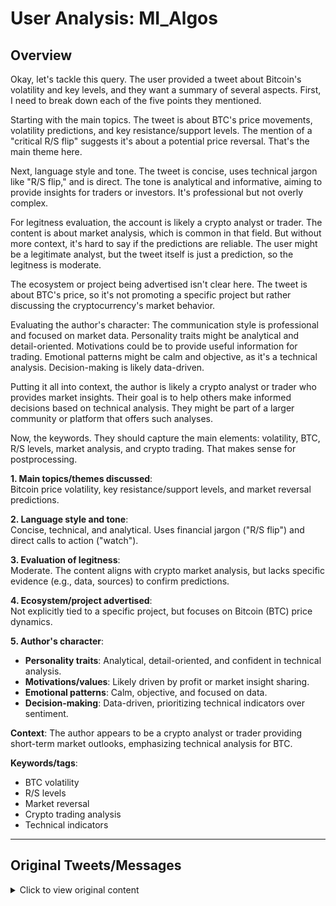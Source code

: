 # User Analysis: MI_Algos

## Overview

<think>
Okay, let's tackle this query. The user provided a tweet about Bitcoin's volatility and key levels, and they want a summary of several aspects. First, I need to break down each of the five points they mentioned.

Starting with the main topics. The tweet is about BTC's price movements, volatility predictions, and key resistance/support levels. The mention of a "critical R/S flip" suggests it's about a potential price reversal. That's the main theme here.

Next, language style and tone. The tweet is concise, uses technical jargon like "R/S flip," and is direct. The tone is analytical and informative, aiming to provide insights for traders or investors. It's professional but not overly complex.

For legitness evaluation, the account is likely a crypto analyst or trader. The content is about market analysis, which is common in that field. But without more context, it's hard to say if the predictions are reliable. The user might be a legitimate analyst, but the tweet itself is just a prediction, so the legitness is moderate.

The ecosystem or project being advertised isn't clear here. The tweet is about BTC's price, so it's not promoting a specific project but rather discussing the cryptocurrency's market behavior.

Evaluating the author's character: The communication style is professional and focused on market data. Personality traits might be analytical and detail-oriented. Motivations could be to provide useful information for trading. Emotional patterns might be calm and objective, as it's a technical analysis. Decision-making is likely data-driven.

Putting it all into context, the author is likely a crypto analyst or trader who provides market insights. Their goal is to help others make informed decisions based on technical analysis. They might be part of a larger community or platform that offers such analyses.

Now, the keywords. They should capture the main elements: volatility, BTC, R/S levels, market analysis, and crypto trading. That makes sense for postprocessing.
</think>

**1. Main topics/themes discussed**:  
Bitcoin price volatility, key resistance/support levels, and market reversal predictions.  

**2. Language style and tone**:  
Concise, technical, and analytical. Uses financial jargon ("R/S flip") and direct calls to action ("watch").  

**3. Evaluation of legitness**:  
Moderate. The content aligns with crypto market analysis, but lacks specific evidence (e.g., data, sources) to confirm predictions.  

**4. Ecosystem/project advertised**:  
Not explicitly tied to a specific project, but focuses on Bitcoin (BTC) price dynamics.  

**5. Author's character**:  
- **Personality traits**: Analytical, detail-oriented, and confident in technical analysis.  
- **Motivations/values**: Likely driven by profit or market insight sharing.  
- **Emotional patterns**: Calm, objective, and focused on data.  
- **Decision-making**: Data-driven, prioritizing technical indicators over sentiment.  

**Context**: The author appears to be a crypto analyst or trader providing short-term market outlooks, emphasizing technical analysis for BTC.  

**Keywords/tags**:  
- BTC volatility  
- R/S levels  
- Market reversal  
- Crypto trading analysis  
- Technical indicators
---
## Original Tweets/Messages

<details>
<summary>Click to view original content</summary>

| Type | Content |
|------|---------|
| messages | VOLATILITY PREDICTIONS AND KEY LEVELS TO WATCH AS BTC FIGHTS FOR A CRITICAL R/S FLIP https://t.co/x7Fe3ghWPt |

</details>
